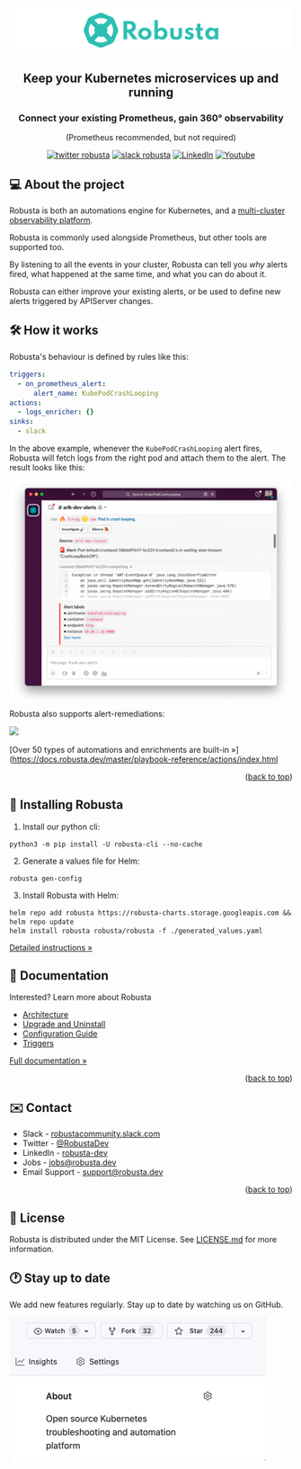 <div id="top"></div>

<div align="center">
  <p>
    <a href="https://home.robusta.dev/" target="_blank">
        <img src="./logos/Robusta_readme.png" alt="Robusta.dev">
    </a>
</p>
  <h2>Keep your Kubernetes microservices up and running</h2>
    <h3>Connect your existing Prometheus, gain 360° observability</h3>

(Prometheus recommended, but not required)

  [![twitter robusta](https://img.shields.io/twitter/follow/RobustaDev?logo=twitter&color=blue&label=@RobustaDev&style=flat-square)](https://twitter.com/RobustaDev)
  [![slack robusta](https://img.shields.io/badge/Slack-Join-4A154B?style=flat-square&logo=slack&logoColor=white)](https://bit.ly/robusta-slack)
 <a href="https://www.linkedin.com/company/robusta-dev/"><img alt="LinkedIn" title="LinkedIn" src="https://img.shields.io/badge/-LinkedIn-blue?style=flat-square&logo=Linkedin&logoColor=white"/></a>
  <a href="https://www.youtube.com/channel/UCeLrAOI3anJAfO3BrYVB62Q"><img alt="Youtube" title="Youtube" src="https://img.shields.io/youtube/channel/subscribers/UCeLrAOI3anJAfO3BrYVB62Q?color=%23ff0000&label=Robusta%20Dev&logo=youtube&logoColor=%23ff0000&style=flat-square"/></a>

</div>

## 💻 About the project
Robusta is both an automations engine for Kubernetes, and a [multi-cluster observability platform](https://home.robusta.dev/).

Robusta is commonly used alongside Prometheus, but other tools are supported too.

By listening to all the events in your cluster, Robusta can tell you *why* alerts fired, what happened at the same time, and what you can do about it.

Robusta can either improve your existing alerts, or be used to define new alerts triggered by APIServer changes.

## 🛠️ How it works

Robusta's behaviour is defined by rules like this:

```yaml
triggers:
  - on_prometheus_alert:
      alert_name: KubePodCrashLooping
actions:
  - logs_enricher: {}
sinks:
  - slack
```

In the above example, whenever the `KubePodCrashLooping` alert fires, Robusta will fetch logs from the right pod and attach them to the alert. The result looks like this:

![](./docs/images/crash-report.png)

Robusta also supports alert-remediations:

![](./docs/images/alert_on_hpa_reached_limit1.png)

[Over 50 types of automations and enrichments are built-in »](https://docs.robusta.dev/master/playbook-reference/actions/index.html
<p align="right">(<a href="#top">back to top</a>)</p>

## 📒 Installing Robusta

1. Install our python cli:

```commandline
python3 -m pip install -U robusta-cli --no-cache
```

2. Generate a values file for Helm:
```commandline
robusta gen-config
```

3. Install Robusta with Helm:
```commandline
helm repo add robusta https://robusta-charts.storage.googleapis.com && helm repo update
helm install robusta robusta/robusta -f ./generated_values.yaml
```

[Detailed instructions »](https://docs.robusta.dev/master/getting-started/installation.html)

<!-- <p align="right">(<a href="#top">back to top</a>)</p> -->

## 📝 Documentation
Interested? Learn more about Robusta

* [Architecture](https://docs.robusta.dev/master/how-it-works/architecture.html)
* [Upgrade and Uninstall](https://docs.robusta.dev/master/setup-robusta/upgrade.html)
* [Configuration Guide](https://docs.robusta.dev/master/configuration/index.html)
* [Triggers](https://docs.robusta.dev/master/playbook-reference/triggers/index.html)

[Full documentation »](https://docs.robusta.dev/master/index.html)
<p align="right">(<a href="#top">back to top</a>)</p>


## ✉️ Contact

* Slack - [robustacommunity.slack.com](https://bit.ly/robusta-slack)
* Twitter - [@RobustaDev](https://twitter.com/RobustaDev)
* LinkedIn - [robusta-dev](https://www.linkedin.com/company/robusta-dev/)
* Jobs - [jobs@robusta.dev ](mailto:jobs@robusta.dev)
* Email Support - [support@robusta.dev ](mailto:support@robusta.dev )

<p align="right">(<a href="#top">back to top</a>)</p>

## 📑 License
Robusta is distributed under the MIT License. See [LICENSE.md](https://github.com/robusta-dev/robusta/blob/master/LICENSE) for more information.

## 🕐 Stay up to date
We add new features regularly. Stay up to date by watching us on GitHub.

![](./docs/images/star-repo.gif)
